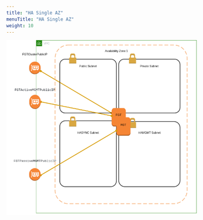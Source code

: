 ```yaml
---
title: "HA Single AZ"
menuTitle: "HA Single AZ"
weight: 10
---
```


![aws-ha-single-az.png](aws-ha-single-az.png)

